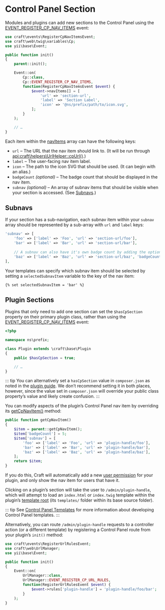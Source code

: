 # Control Panel Section

Modules and plugins can add new sections to the Control Panel using the [EVENT_REGISTER_CP_NAV_ITEMS](api:craft\web\twig\variables\Cp::EVENT_REGISTER_CP_NAV_ITEMS) event:

```php
use craft\events\RegisterCpNavItemsEvent;
use craft\web\twig\variables\Cp;
use yii\base\Event;

public function init()
{
    parent::init();

    Event::on(
        Cp::class,
        Cp::EVENT_REGISTER_CP_NAV_ITEMS,
        function(RegisterCpNavItemsEvent $event) {
            $event->navItems[] = [
                'url' => 'section-url',
                'label' => 'Section Label',
                'icon' => '@ns/prefix/path/to/icon.svg',
            ];
        }
    );

    // …
}
```

Each item within the [navItems](api:craft\events\RegisterCpNavItemsEvent::$navItems) array can have the following keys:

- `url` – The URL that the nav item should link to. (It will be run through <api:craft\helpers\UrlHelper::cpUrl()>.)
- `label` – The user-facing nav item label.
- `icon` – The path to the icon SVG that should be used. (It can begin with an alias.)
- `badgeCount` _(optional)_ – The badge count that should be displayed in the nav item.
- `subnav` _(optional)_ – An array of subnav items that should be visible when your section is accessed. (See [Subnavs](#subnavs).)

## Subnavs

If your section has a sub-navigation, each subnav item within your `subnav` array should be represented by a sub-array with `url` and `label` keys:

```php
'subnav' => [
    'foo' => ['label' => 'Foo', 'url' => 'section-url/foo'],
    'bar' => ['label' => 'Bar', 'url' => 'section-url/bar'],
    
    // A subnav can also have it's own badge count by adding the optional `badgeCount` key:
    'baz' => ['label' => 'Baz', 'url' => 'section-url/baz', 'badgeCount' => 5],
],
```

Your templates can specify which subnav item should be selected by setting a `selectedSubnavItem` variable to the key of the nav item:

```twig
{% set selectedSubnavItem = 'bar' %}
```

## Plugin Sections

Plugins that only need to add one section can set the `$hasCpSection` property on their primary plugin class, rather than using the [EVENT_REGISTER_CP_NAV_ITEMS](api:craft\web\twig\variables\Cp::EVENT_REGISTER_CP_NAV_ITEMS) event:

```php
<?php

namespace ns\prefix;

class Plugin extends \craft\base\Plugin
{
    public $hasCpSection = true;

    // …
}
```

::: tip
You can alternatively set a `hasCpSection` value in `composer.json` as noted in the [plugin guide](/extend/plugin-guide.md#compser-json). We don’t recommend setting it in both places, however, since the value set in `composer.json` will override your public class property’s value and likely create confusion.
:::

You can modify aspects of the plugin’s Control Panel nav item by overriding its [getCpNavItem()](api:craft\base\PluginInterface::getCpNavItem()) method:

```php
public function getCpNavItem()
{
    $item = parent::getCpNavItem();
    $item['badgeCount'] = 5;
    $item['subnav'] = [
        'foo' => ['label' => 'Foo', 'url' => 'plugin-handle/foo'],
        'bar' => ['label' => 'Bar', 'url' => 'plugin-handle/bar'],
        'baz' => ['label' => 'Baz', 'url' => 'plugin-handle/baz'],
    ];
    return $item;
}
```

If you do this, Craft will automatically add a new [user permission](user-permissions.md) for your plugin, and only show the nav item for users that have it.

Clicking on a plugin’s section will take the user to `/admin/plugin-handle`, which will attempt to load an `index.html` or `index.twig` template within the plugin’s [template root](template-roots.md) (its `templates/` folder within its base source folder).

::: tip
See [Control Panel Templates](cp-templates.md) for more information about developing Control Panel templates.
:::

Alternatively, you can route `/admin/plugin-handle` requests to a controller action (or a different template) by registering a Control Panel route from your plugin’s `init()` method:

```php
use craft\events\RegisterUrlRulesEvent;
use craft\web\UrlManager;
use yii\base\Event;

public function init()
{
    Event::on(
        UrlManager::class,
        UrlManager::EVENT_REGISTER_CP_URL_RULES,
        function(RegisterUrlRulesEvent $event) {
            $event->rules['plugin-handle'] = 'plugin-handle/foo/bar';
        }
    );
}
```
